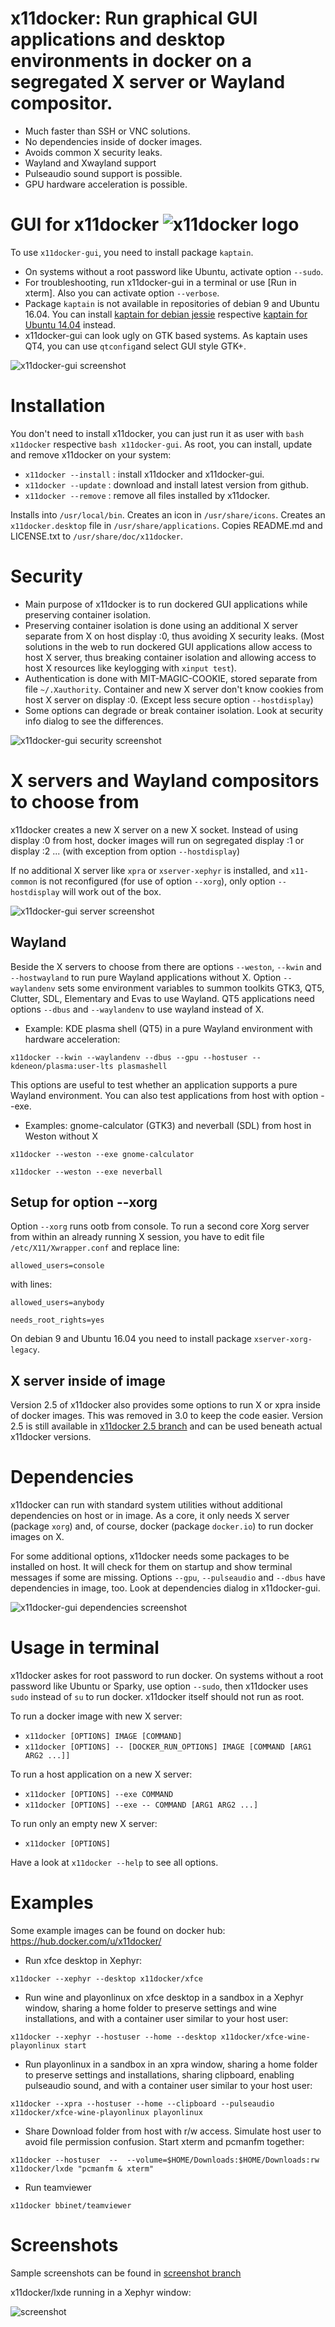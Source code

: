 # x11docker: Run graphical GUI applications and desktop environments in docker on a segregated X server or Wayland compositor.

 - Much faster than SSH or VNC solutions.
 - No dependencies inside of docker images.
 - Avoids common X security leaks.
 - Wayland and Xwayland support
 - Pulseaudio sound support is possible.
 - GPU hardware acceleration is possible.

# GUI for x11docker ![x11docker logo](/../screenshots/x11docker_klein.jpeg?raw=true "Optional Title")
To use `x11docker-gui`, you need to install package `kaptain`. 
 - On systems without a root password like Ubuntu, activate option `--sudo`.
 - For troubleshooting, run x11docker-gui in a terminal or use [Run in xterm]. Also you can activate option `--verbose`.
 - Package `kaptain` is not available in repositories of debian 9 and Ubuntu 16.04. You can install [kaptain for debian jessie](https://packages.debian.org/jessie/kaptain) respective [kaptain for Ubuntu 14.04](http://packages.ubuntu.com/trusty/kaptain) instead.
 - x11docker-gui can look ugly on GTK based systems. As kaptain uses QT4, you can use `qtconfig`and select GUI style GTK+. 

![x11docker-gui screenshot](/../screenshots/x11docker-gui.png?raw=true "Optional Title")


# Installation
You don't need to install x11docker, you can just run it as user with `bash x11docker` respective `bash x11docker-gui`. As root, you can install, update and remove x11docker on your system:
 - `x11docker --install` : install x11docker and x11docker-gui. 
 - `x11docker --update` : download and install latest version from github.
 - `x11docker --remove` : remove all files installed by x11docker.
 
Installs into `/usr/local/bin`. Creates an icon in `/usr/share/icons`. Creates an `x11docker.desktop` file in `/usr/share/applications`. Copies README.md and LICENSE.txt to `/usr/share/doc/x11docker`.
 
 
# Security 
 - Main purpose of x11docker is to run dockered GUI applications while preserving container isolation.
 - Preserving container isolation is done using an additional X server separate from X on host display :0, thus avoiding X security leaks. (Most solutions in the web to run dockered GUI applications allow access to host X server, thus breaking container isolation and allowing access to host X resources like keylogging with `xinput test`).
 - Authentication is done with MIT-MAGIC-COOKIE, stored separate from file `~/.Xauthority`.  Container and new X server don't know cookies from host X server on display :0. (Except less secure option `--hostdisplay`)
 - Some options can degrade or break container isolation. Look at security info dialog to see the differences.
  
![x11docker-gui security screenshot](/../screenshots/x11docker-security.png?raw=true)

# X servers and Wayland compositors to choose from
x11docker creates a new X server on a new X socket. Instead of using display :0 from host, docker images will run on segregated display :1 or display :2 ... (with exception from option `--hostdisplay`)

If no additional X server like  `xpra` or `xserver-xephyr` is installed, and `x11-common` is not reconfigured (for use of option `--xorg`), only option `--hostdisplay` will work out of the box.
 
![x11docker-gui server screenshot](/../screenshots/x11docker-server.png?raw=true)

## Wayland
Beside the X servers to choose from there are options `--weston`, `--kwin` and `--hostwayland` to run pure Wayland applications without X. Option `--waylandenv` sets some environment variables to summon toolkits GTK3, QT5, Clutter, SDL, Elementary and Evas to use Wayland. QT5 applications need options `--dbus` and `--waylandenv` to use wayland instead of X.
 - Example: KDE plasma shell (QT5) in a pure Wayland environment with hardware acceleration:
 
  `x11docker --kwin --waylandenv --dbus --gpu --hostuser -- kdeneon/plasma:user-lts plasmashell`
  
This options are useful to test whether an application supports a pure Wayland environment. You can also test applications from host with option --exe. 

 - Examples: gnome-calculator (GTK3) and neverball (SDL) from host in Weston without X

  `x11docker --weston --exe gnome-calculator`
  
  `x11docker --weston --exe neverball`
## Setup for option --xorg
Option `--xorg` runs ootb from console. To run a second core Xorg server from within an already running X session, you have to edit file `/etc/X11/Xwrapper.conf` and replace line:

`allowed_users=console`

with lines:

`allowed_users=anybody`

`needs_root_rights=yes`

On debian 9 and Ubuntu 16.04 you need to install package `xserver-xorg-legacy`. 

## X server inside of image
Version  2.5 of x11docker also provides some options to run X or xpra inside of docker images. This was removed in 3.0 to keep the code easier. Version 2.5 is still available in [x11docker 2.5 branch](https://github.com/mviereck/x11docker/tree/x11docker_2.5) and can be used beneath actual x11docker versions.
 
# Dependencies
x11docker can run with standard system utilities without additional dependencies on host or in image. As a core, it only needs X server (package `xorg`)  and, of course, docker (package `docker.io`) to run docker images on X. 

For some additional options, x11docker needs some packages to be installed on host.
It will check for them on startup and show terminal messages if some are missing. Options `--gpu`, `--pulseaudio` and `--dbus` have dependencies in image, too.
Look at dependencies dialog in x11docker-gui. 

![x11docker-gui dependencies screenshot](/../screenshots/x11docker-dependencies.png?raw=true)

# Usage in terminal
x11docker askes for root password to run docker. On systems without a root password like Ubuntu or Sparky, use option `--sudo`, then x11docker uses `sudo` instead of `su` to run docker. x11docker itself should not run as root.

To run a docker image with new X server:
 -  `x11docker [OPTIONS] IMAGE [COMMAND]`
 -  `x11docker [OPTIONS] -- [DOCKER_RUN_OPTIONS] IMAGE [COMMAND [ARG1 ARG2 ...]]`
  
To run a host application on a new X server:
 -  `x11docker [OPTIONS] --exe COMMAND`
 -  `x11docker [OPTIONS] --exe -- COMMAND [ARG1 ARG2 ...]`

To run only an empty new X server:
 -  `x11docker [OPTIONS]`

Have a look at `x11docker --help` to see all options.

# Examples
Some example images can be found on docker hub: https://hub.docker.com/u/x11docker/

 - Run xfce desktop in Xephyr:
   
  `x11docker --xephyr --desktop x11docker/xfce`
   
 - Run wine and playonlinux on xfce desktop in a sandbox in a Xephyr window, sharing a home folder to preserve settings and wine installations, and with a container user similar to your host user:

  `x11docker --xephyr --hostuser --home --desktop x11docker/xfce-wine-playonlinux start`
   
 - Run playonlinux in a sandbox in an xpra window, sharing a home folder to preserve settings and installations, sharing clipboard, enabling pulseaudio sound, and with a container user similar to your host user:

  `x11docker --xpra --hostuser --home --clipboard --pulseaudio x11docker/xfce-wine-playonlinux playonlinux`

 - Share Download folder from host with r/w access. Simulate host user to avoid file permission confusion. Start xterm and pcmanfm together:
   
  `x11docker --hostuser  --  --volume=$HOME/Downloads:$HOME/Downloads:rw x11docker/lxde "pcmanfm & xterm"`
  
 - Run teamviewer
  
  `x11docker bbinet/teamviewer`
  
# Screenshots
Sample screenshots can be found in [screenshot branch](https://github.com/mviereck/x11docker/tree/screenshots)

x11docker/lxde running in a Xephyr window:

![screenshot](https://raw.githubusercontent.com/mviereck/x11docker/screenshots/screenshot-lxde.png "lxde desktop running in Xephyr window using x11docker")
